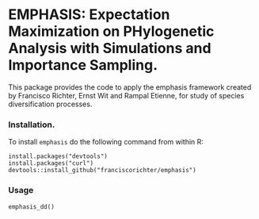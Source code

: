 # EMPHASIS: Expectation Maximization on PHylogenetic Analysis with Simulations and Importance Sampling.

This package provides the code to apply the emphasis framework created by Francisco Richter, Ernst Wit and Rampal Etienne, for study of species diversification processes. 

### Installation. 

To install `emphasis` do the following command from within R:

```
install.packages("devtools")
install.packages("curl")
devtools::install_github("franciscorichter/emphasis")
```

### Usage

```
emphasis_dd()
```
